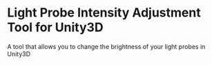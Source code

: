 # Light Probe Intensity Adjustment Tool for Unity3D
A tool that allows you to change the brightness of your light probes in Unity3D

